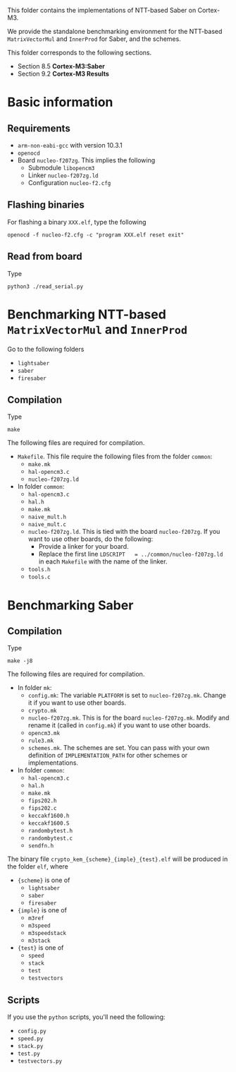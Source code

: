 
This folder contains the implementations of NTT-based Saber on Cortex-M3.

We provide the standalone benchmarking environment for the NTT-based `MatrixVectorMul` and `InnerProd` for Saber, and the schemes.

This folder corresponds to the following sections.
- Section 8.5 **Cortex-M3:Saber**
- Section 9.2 **Cortex-M3 Results**

# Basic information

## Requirements
- `arm-non-eabi-gcc` with version 10.3.1
- `openocd`
- Board `nucleo-f207zg`. This implies the following
    - Submodule `libopencm3`
    - Linker `nucleo-f207zg.ld`
    - Configuration `nucleo-f2.cfg`


## Flashing binaries
For flashing a binary `XXX.elf`, type the following
```
openocd -f nucleo-f2.cfg -c "program XXX.elf reset exit"
```

## Read from board
Type 
```
python3 ./read_serial.py
```

# Benchmarking NTT-based `MatrixVectorMul` and `InnerProd`

Go to the following folders
- `lightsaber`
- `saber`
- `firesaber`

## Compilation
Type 
```
make
```

The following files are required for compilation.
- `Makefile`. This file require the following files from the folder `common`:
    - `make.mk`
    - `hal-opencm3.c`
    - `nucleo-f207zg.ld`
- In folder `common`:
    - `hal-opencm3.c`
    - `hal.h`
    - `make.mk`
    - `naive_mult.h`
    - `naive_mult.c`
    - `nucleo-f207zg.ld`. This is tied with the board `nucleo-f207zg`. If you want to use other boards, do the following:
        - Provide a linker for your board.
        - Replace the first line `LDSCRIPT   = ../common/nucleo-f207zg.ld` in each `Makefile` with the name of the linker.
    - `tools.h`
    - `tools.c`


# Benchmarking Saber

## Compilation
Type 
```
make -j8
```

The following files are required for compilation.
- In folder `mk`:
    - `config.mk`: The variable `PLATFORM` is set to `nucleo-f207zg.mk`. Change it if you want to use other boards.
    - `crypto.mk`
    - `nucleo-f207zg.mk`. This is for the board `nucleo-f207zg.mk`. Modify and rename it (called in `config.mk`) if you want to use other boards.
    - `opencm3.mk`
    - `rule3.mk`
    - `schemes.mk`. The schemes are set. You can pass with your own definition of `IMPLEMENTATION_PATH` for other schemes or implementations.
- In folder `common`:
    - `hal-opencm3.c`
    - `hal.h`
    - `make.mk`
    - `fips202.h`
    - `fips202.c`
    - `keccakf1600.h`
    - `keccakf1600.S`
    - `randombytest.h`
    - `randombytest.c`
    - `sendfn.h`

The binary file `crypto_kem_{scheme}_{imple}_{test}.elf` will be produced in the folder `elf`, where
- `{scheme}` is one of
    - `lightsaber`
    - `saber`
    - `firesaber`
- `{imple}` is one of
    - `m3ref`
    - `m3speed`
    - `m3speedstack`
    - `m3stack`
- `{test}` is one of
    - `speed`
    - `stack`
    - `test`
    - `testvectors`

## Scripts
If you use the `python` scripts, you'll need the following:
- `config.py`
- `speed.py`
- `stack.py`
- `test.py`
- `testvectors.py`





